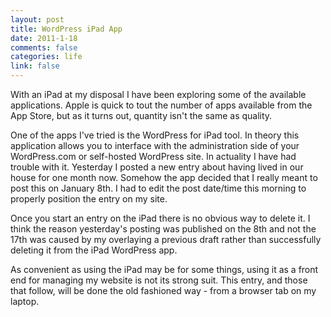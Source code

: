 ```yaml
--- 
layout: post
title: WordPress iPad App
date: 2011-1-18
comments: false
categories: life
link: false
---
```

With an iPad at my disposal I have been exploring some of the available applications. Apple is quick to tout the number of apps available from the App Store, but as it turns out, quantity isn't the same as quality.

One of the apps I've tried is the WordPress for iPad tool. In theory this application allows you to interface with the administration side of your WordPress.com or self-hosted WordPress site. In actuality I have had trouble with it. Yesterday I posted a new entry about having lived in our house for one month now. Somehow the app decided that I really meant to post this on January 8th. I had to edit the post date/time this morning to properly position the entry on my site.

Once you start an entry on the iPad there is no obvious way to delete it. I think the reason yesterday's posting was published on the 8th and not the 17th was caused by my overlaying a previous draft rather than successfully deleting it from the iPad WordPress app.

As convenient as using the iPad may be for some things, using it as a front end for managing my website is not its strong suit. This entry, and those that follow, will be done the old fashioned way - from a browser tab on my laptop.
